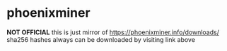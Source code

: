# phoenixminer

**NOT OFFICIAL**
this is just mirror of https://phoenixminer.info/downloads/
sha256 hashes always can be downloaded by visiting link above
